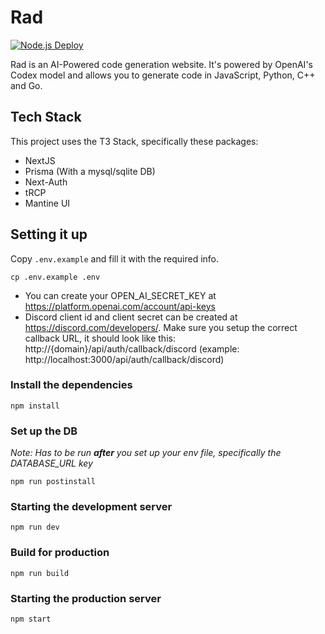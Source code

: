 # Rad
[![Node.js Deploy](https://github.com/YussufSassi/rad/actions/workflows/node.js.yml/badge.svg)](https://github.com/YussufSassi/rad/actions/workflows/node.js.yml)

Rad is an AI-Powered code generation website. It's powered by OpenAI's Codex model and allows you to generate code in JavaScript, Python, C++ and Go.

## Tech Stack

This project uses the T3 Stack, specifically these packages:
* NextJS
* Prisma (With a mysql/sqlite DB)
* Next-Auth
* tRCP
* Mantine UI

## Setting it up

Copy `.env.example` and fill it with the required info.

```shell
cp .env.example .env
```

* You can create your OPEN_AI_SECRET_KEY at https://platform.openai.com/account/api-keys
* Discord client id and client secret can be created at https://discord.com/developers/. Make sure you setup the correct callback URL, it should look like this: http://{domain}/api/auth/callback/discord (example: http://localhost:3000/api/auth/callback/discord)

### Install the dependencies
```
npm install
```

### Set up the DB

*Note: Has to be run **after** you set up your env file, specifically the DATABASE_URL key*
```
npm run postinstall
```

### Starting the development server
```
npm run dev
```
### Build for production
```
npm run build
```

### Starting the production server
```
npm start
```
